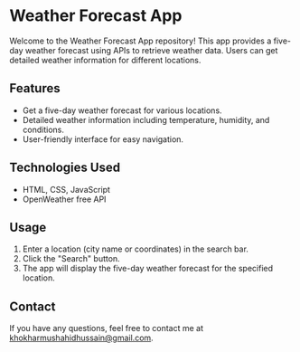 # Weather Forecast App

Welcome to the Weather Forecast App repository! This app provides a five-day weather forecast using APIs to retrieve weather data. Users can get detailed weather information for different locations.

## Features

- Get a five-day weather forecast for various locations.
- Detailed weather information including temperature, humidity, and conditions.
- User-friendly interface for easy navigation.

## Technologies Used

- HTML, CSS, JavaScript
- OpenWeather free API

## Usage

1. Enter a location (city name or coordinates) in the search bar.
2. Click the "Search" button.
3. The app will display the five-day weather forecast for the specified location.

## Contact

If you have any questions, feel free to contact me at khokharmushahidhussain@gmail.com.
